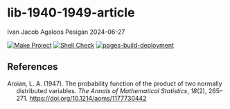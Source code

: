 lib-1940-1949-article
================
Ivan Jacob Agaloos Pesigan
2024-06-27

<!-- README.md is generated from .setup/readme/README.Rmd. Please edit that file -->
<!-- badges: start -->

[![Make
Project](https://github.com/ijapesigan/lib-1940-1949-article/actions/workflows/make.yml/badge.svg)](https://github.com/ijapesigan/lib-1940-1949-article/actions/workflows/make.yml)
[![Shell
Check](https://github.com/ijapesigan/lib-1940-1949-article/actions/workflows/shellcheck.yml/badge.svg)](https://github.com/ijapesigan/lib-1940-1949-article/actions/workflows/shellcheck.yml)
[![pages-build-deployment](https://github.com/ijapesigan/lib-1940-1949-article/actions/workflows/pages/pages-build-deployment/badge.svg)](https://github.com/ijapesigan/lib-1940-1949-article/actions/workflows/pages/pages-build-deployment)
<!-- badges: end -->

## References

<div id="refs" class="references csl-bib-body hanging-indent"
entry-spacing="0" line-spacing="2">

<div id="ref-Aroian-1947" class="csl-entry">

Aroian, L. A. (1947). The probability function of the product of two
normally distributed variables. *The Annals of Mathematical Statistics*,
*18*(2), 265–271. <https://doi.org/10.1214/aoms/1177730442>

</div>

</div>
